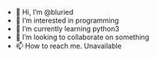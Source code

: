 - 👋 Hi, I’m @bluried
- 👀 I’m interested in programming
- 🌱 I’m currently learning python3
- 💞️ I’m looking to collaborate on something
- 📫 How to reach me. Unavailable

<!---
bluried/bluried is a ✨ special ✨ repository because its `README.md` (this file) appears on your GitHub profile.
You can click the Preview link to take a look at your changes.
--->
